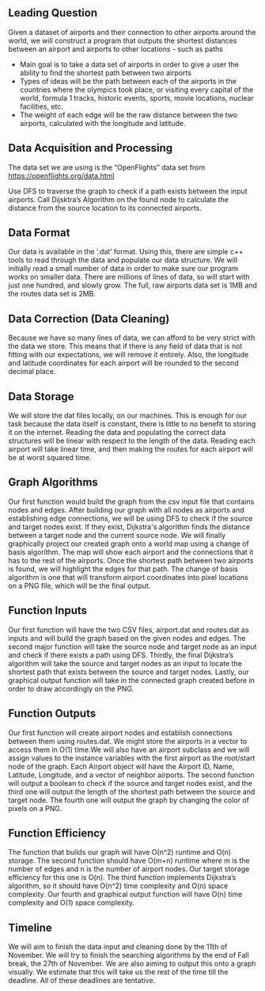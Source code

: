 ## Leading Question

Given a dataset of airports and their connection to other airports around the world, we will construct a program that outputs the shortest distances between an airport and airports to other locations - such as paths 

- Main goal is to take a data set of airports in order to give a user the ability to find the shortest path between two airports
- Types of ideas will be the path between each of the airports in the countries where the olympics took place, or visiting every capital of the world, formula 1 tracks, historic events, sports, movie locations, nuclear facilities, etc.
- The weight of each edge will be the raw distance between the two airports, calculated with the longitude and latitude.

## Data Acquisition and Processing
	
The data set we are using is the “OpenFlights” data set from 	https://openflights.org/data.html

Use DFS to traverse the graph to check if a path exists between the input airports. Call Dijsktra’s Algorithm on the found node to calculate the distance from the source location to its connected airports. 


## Data Format 

Our data is available in the ‘.dat’ format. Using this, there are simple c++ tools to read through the data and populate our data structure. We will initially read a small number of data in order to make sure our program works on smaller data. There are millions of lines of data, so will start with just one hundred, and slowly grow. The full, raw airports data set is 1MB and the routes data set is 2MB. 
 
## Data Correction (Data Cleaning) 

Because we have so many lines of data, we can afford to be very strict with the data we store. This means that if there is any field of data that is not fitting with our expectations, we will remove it entirely. Also, the longitude and latitude coordinates for each airport will be rounded to the second decimal place. 

## Data Storage

We will store the dat files locally, on our machines. This is enough for our task because the data itself is constant, there is little to no benefit to storing it on the internet. Reading the data and populating the correct data structures will be linear with respect to the length of the data. Reading each airport will take linear time, and then making the routes for each airport will be at worst squared time.
 


## Graph Algorithms

Our first function would build the graph from the csv input file that contains nodes and edges. After building our graph with all nodes as airports and establishing edge connections, we will be using DFS to check if the source and target nodes exist. If they exist, Dijkstra's algorithm finds the distance between a target node and the current source node. We will finally graphically project our created graph onto a world map using a change of basis algorithm. The map will show each airport and the connections that it has to the rest of the airports. Once the shortest path between two airports is found, we will highlight the edges for that path. The change of basis algorithm is one that will transform airport coordinates into pixel locations on a PNG file, which will be the final output.

## Function Inputs

Our first function will have the two CSV files, airport.dat and routes.dat as inputs and will build the graph based on the given nodes and edges. The second major function will take the source node and target node as an input and check if there exists a path using DFS. Thirdly, the final Dijkstra’s algorithm will take the source and target nodes as an input to locate the shortest path that exists between the source and target nodes. Lastly, our graphical output function will take in the connected graph created before in order to draw accordingly on the PNG.

## Function Outputs

Our first function will create airport nodes and establish connections between them using routes.dat. We might store the airports in a vector to access them in O(1) time.We will also have an airport subclass and we will assign values to the instance variables with the first airport as the root/start node of the graph. Each Airport object will have the Airport ID, Name, Latitude, Longitude, and a vector of neighbor airports. The second function will output a boolean to check if the source and target nodes exist, and the third one will output the length of the shortest path between the source and target node. The fourth one will output the graph by changing the color of pixels on a PNG. 


## Function Efficiency

The function that builds our graph will have O(n^2) runtime and O(n) storage. The second function should have O(m+n) runtime where m is the number of edges and n is the number of airport nodes. Our target storage efficiency for this one is O(n). The third function implements Dijkstra’s algorithm, so it should have O(n^2) time complexity and O(n) space complexity. Our fourth and graphical output function will have O(n) time complexity and O(1) space complexity.
 
## Timeline

We will aim to finish the data input and cleaning done by the 11th of November. We will try to finish the searching algorithms by the end of Fall break, the 27th of November. We are also aiming to output this onto a graph visually. We estimate that this will take us the rest of the time till the deadline. All of these deadlines are tentative.
